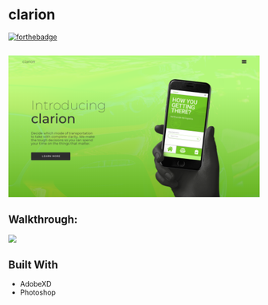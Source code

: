 # clarion
[![forthebadge](https://forthebadge.com/images/badges/built-with-love.svg)](https://forthebadge.com)


##
<img src="clarion-web@2x.png"><br>



## Walkthrough:

<img src="clarion.gif" width=400px><br>



## Built With

* AdobeXD
* Photoshop

